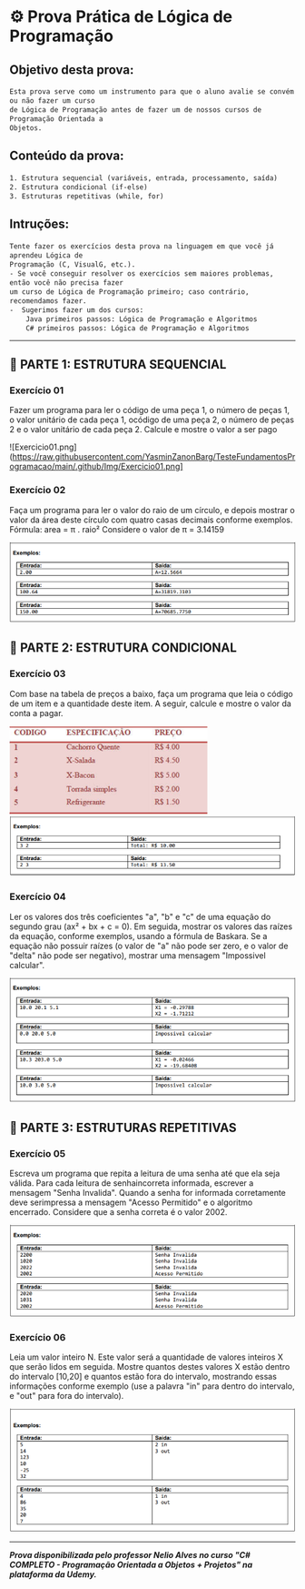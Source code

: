 # ⚙️ Prova Prática de Lógica de Programação
## Objetivo desta prova:
    Esta prova serve como um instrumento para que o aluno avalie se convém ou não fazer um curso
    de Lógica de Programação antes de fazer um de nossos cursos de Programação Orientada a
    Objetos.

## Conteúdo da prova:
    1. Estrutura sequencial (variáveis, entrada, processamento, saída)
    2. Estrutura condicional (if-else)
    3. Estruturas repetitivas (while, for)

## Intruções:
    Tente fazer os exercícios desta prova na linguagem em que você já aprendeu Lógica de
    Programação (C, VisualG, etc.).
    - Se você conseguir resolver os exercícios sem maiores problemas, então você não precisa fazer
    um curso de Lógica de Programação primeiro; caso contrário, recomendamos fazer.
    -  Sugerimos fazer um dos cursos:
        Java primeiros passos: Lógica de Programação e Algoritmos
        C# primeiros passos: Lógica de Programação e Algoritmos


---



## 📌 PARTE 1: ESTRUTURA SEQUENCIAL

### **Exercício 01**

Fazer um programa para ler o código de uma peça 1, o número de peças 1, o valor unitário de cada peça 1, ocódigo de uma peça 2, o número de peças 2 e o valor unitário de cada peça 2. Calcule e mostre o valor a ser pago

![Exercicio01.png](https://raw.githubusercontent.com/YasminZanonBarg/TesteFundamentosProgramacao/main/.github/Img/Exercicio01.png]

### **Exercício 02**

Faça um programa para ler o valor do raio de um círculo, e depois mostrar o valor da área deste círculo com quatro casas decimais conforme exemplos.
Fórmula: area = π . raio²
Considere o valor de π = 3.14159

<img src="Img/Exercicio02.png">



## 📌 PARTE 2: ESTRUTURA CONDICIONAL

### **Exercício 03**
Com base na tabela de preços a baixo, faça um programa que leia o código de um item e a quantidade deste item. A seguir, calcule e mostre o valor da conta a pagar.

<img src="img/tabela.png">
<img src="img/Exercicio03.png">


### **Exercício 04**
Ler os valores dos três coeficientes "a", "b" e "c" de uma equação do segundo grau (ax² + bx + c = 0). Em seguida, mostrar os valores das raízes da equação, conforme exemplos, usando a fórmula de Baskara. Se a equação não possuir raízes (o valor de "a" não pode ser zero, e o valor de "delta" não pode ser negativo), mostrar uma mensagem "Impossivel calcular". 

<img src="img/Exercicio04.png">



## 📌 PARTE 3: ESTRUTURAS REPETITIVAS

### **Exercício 05**
Escreva um programa que repita a leitura de uma senha até que ela seja válida. Para cada leitura de senhaincorreta informada, escrever a mensagem "Senha Invalida". Quando a senha for informada corretamente deve serimpressa a mensagem "Acesso Permitido" e o algoritmo encerrado. Considere que a senha correta é o valor 2002.

<img src="img/Exercicio05.png">


### **Exercício 06**
Leia um valor inteiro N. Este valor será a quantidade de valores inteiros X que serão lidos em seguida. Mostre quantos destes valores X estão dentro do intervalo [10,20] e quantos estão fora do intervalo, mostrando essas informações conforme exemplo (use a palavra "in" para dentro do intervalo, e "out" para fora do intervalo).

<img src="img/Exercicio06.png">



---

***Prova disponibilizada pelo professor Nelio Alves no curso "C# COMPLETO - Programação Orientada a Objetos + Projetos" na plataforma da Udemy.***


